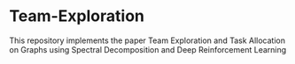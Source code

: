 # Team-Exploration
This repository implements the paper Team Exploration and Task Allocation on Graphs using Spectral Decomposition and Deep Reinforcement Learning
